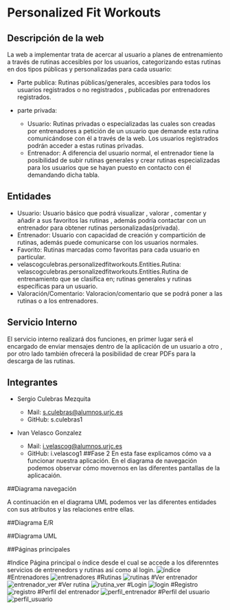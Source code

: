 # Personalized Fit Workouts
## Descripción de la web
La web a implementar trata de acercar al usuario a planes de entrenamiento a través de rutinas accesibles por los usuarios, categorizando estas rutinas en dos tipos públicas y personalizadas para cada usuario:

- Parte publica: Rutinas públicas/generales, accesibles para todos los usuarios registrados o no registrados , publicadas por entrenadores registrados. 

- parte privada: 
    - Usuario: Rutinas privadas o especializadas  las cuales son creadas por entrenadores a petición de un usuario que demande esta rutina comunicándose con él a través de la web. Los usuarios registrados podrán acceder a estas rutinas privadas.
    - Entrenador:  A diferencia del usuario normal, el entrenador tiene la posibilidad de subir rutinas generales y crear rutinas especializadas para los usuarios que se hayan puesto en contacto con él demandando dicha tabla.

## Entidades


- Usuario: Usuario básico que podrá visualizar , valorar , comentar y añadir a sus favoritos las rutinas , además podría contactar con un entrenador para obtener rutinas personalizadas(privada).
- Entrenador: Usuario con capacidad de creación y compartición de rutinas, además puede comunicarse con los usuarios normales.
- Favorito: Rutinas marcadas como favoritas para cada usuario en particular.
- velascogculebras.personalizedfitworkouts.Entities.Rutina: velascogculebras.personalizedfitworkouts.Entities.Rutina de entrenamiento que se clasifica en; rutinas generales y rutinas específicas para un usuario.
- Valoración/Comentario: Valoracion/comentario que se podrá poner a las rutinas o a los entrenadores.

## Servicio Interno
El servicio interno realizará dos funciones, en primer lugar será el encargado de enviar mensajes dentro de la aplicación de un usuario a otro , por otro lado también ofrecerá la posibilidad de crear PDFs para la descarga de las rutinas.
## Integrantes
- Sergio Culebras Mezquita
    - Mail:  s.culebras@alumnos.urjc.es
    - GitHub: s.culebras1

- Ivan Velasco Gonzalez
    - Mail: i.velascog@alumnos.urjc.es
    - GitHub: i.velascog1
##Fase 2
En esta fase explicamos cómo va a funcionar nuestra aplicación. En el diagrama de navegación podemos observar cómo movernos en las diferentes pantallas de la aplicacaión.

##Diagrama navegación

A continuación en el diagrama UML podemos ver las diferentes entidades con sus atributos y las relaciones entre ellas.

##Diagrama E/R

##Diagrama UML

##Páginas principales

#Indice
Página principal o índice desde el cual se accede a los diferenntes servicios de entrenedors y rutinas así como al login.
![índice](https://github.com/sculebras1/PersonalizedFitWorkouts/blob/master/screenshot/images/index.PNG?raw=true)
#Entrenadores
![entrenadores](https://github.com/sculebras1/PersonalizedFitWorkouts/blob/master/screenshot/images/entrenadores.PNG?raw=true)
#Rutinas
![rutinas](https://github.com/sculebras1/PersonalizedFitWorkouts/blob/master/screenshot/images/rutinas.PNG?raw=true)
#Ver entrenador
![entrenador_ver](https://github.com/sculebras1/PersonalizedFitWorkouts/blob/master/screenshot/images/entrenador_ver.PNG?raw=true)
#Ver rutina
![rutina_ver](https://github.com/sculebras1/PersonalizedFitWorkouts/blob/master/screenshot/images/rutina_ver.PNG?raw=true)
#Login
![login](https://github.com/sculebras1/PersonalizedFitWorkouts/blob/master/screenshot/images/login.PNG?raw=true)
#Registro
![registro](https://github.com/sculebras1/PersonalizedFitWorkouts/blob/master/screenshot/images/registro.PNG?raw=true)
#Perfil del entrenador
![perfil_entrenador](https://github.com/sculebras1/PersonalizedFitWorkouts/blob/master/screenshot/images/perfil_entrenador.PNG?raw=true)
#Perfil del usuario
![perfil_usuario](https://github.com/sculebras1/PersonalizedFitWorkouts/blob/master/screenshot/images/perfil_usuario.PNG?raw=true)
